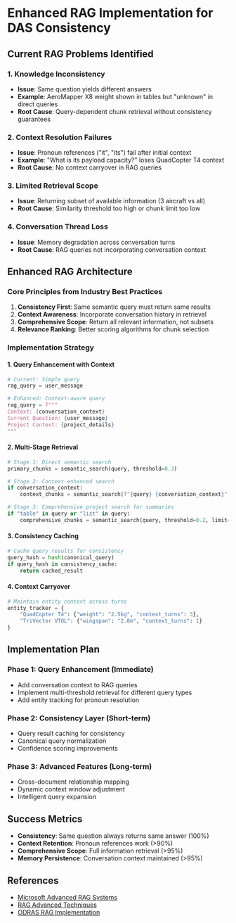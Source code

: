 # Enhanced RAG Implementation for DAS Consistency

## Current RAG Problems Identified

### 1. Knowledge Inconsistency
- **Issue**: Same question yields different answers
- **Example**: AeroMapper X8 weight shown in tables but "unknown" in direct queries
- **Root Cause**: Query-dependent chunk retrieval without consistency guarantees

### 2. Context Resolution Failures
- **Issue**: Pronoun references ("it", "its") fail after initial context
- **Example**: "What is its payload capacity?" loses QuadCopter T4 context
- **Root Cause**: No context carryover in RAG queries

### 3. Limited Retrieval Scope
- **Issue**: Returning subset of available information (3 aircraft vs all)
- **Root Cause**: Similarity threshold too high or chunk limit too low

### 4. Conversation Thread Loss
- **Issue**: Memory degradation across conversation turns
- **Root Cause**: RAG queries not incorporating conversation context

## Enhanced RAG Architecture

### Core Principles from Industry Best Practices

1. **Consistency First**: Same semantic query must return same results
2. **Context Awareness**: Incorporate conversation history in retrieval
3. **Comprehensive Scope**: Return all relevant information, not subsets
4. **Relevance Ranking**: Better scoring algorithms for chunk selection

### Implementation Strategy

#### 1. Query Enhancement with Context
```python
# Current: Simple query
rag_query = user_message

# Enhanced: Context-aware query
rag_query = f"""
Context: {conversation_context}
Current Question: {user_message}
Project Context: {project_details}
"""
```

#### 2. Multi-Stage Retrieval
```python
# Stage 1: Direct semantic search
primary_chunks = semantic_search(query, threshold=0.3)

# Stage 2: Context-enhanced search
if conversation_context:
    context_chunks = semantic_search(f"{query} {conversation_context}", threshold=0.4)

# Stage 3: Comprehensive project search for summaries
if "table" in query or "list" in query:
    comprehensive_chunks = semantic_search(query, threshold=0.2, limit=20)
```

#### 3. Consistency Caching
```python
# Cache query results for consistency
query_hash = hash(canonical_query)
if query_hash in consistency_cache:
    return cached_result
```

#### 4. Context Carryover
```python
# Maintain entity context across turns
entity_tracker = {
    "QuadCopter T4": {"weight": "2.5kg", "context_turns": 3},
    "TriVector VTOL": {"wingspan": "2.8m", "context_turns": 1}
}
```

## Implementation Plan

### Phase 1: Query Enhancement (Immediate)
- Add conversation context to RAG queries
- Implement multi-threshold retrieval for different query types
- Add entity tracking for pronoun resolution

### Phase 2: Consistency Layer (Short-term)
- Query result caching for consistency
- Canonical query normalization
- Confidence scoring improvements

### Phase 3: Advanced Features (Long-term)
- Cross-document relationship mapping
- Dynamic context window adjustment
- Intelligent query expansion

## Success Metrics

- **Consistency**: Same question always returns same answer (100%)
- **Context Retention**: Pronoun references work (>90%)
- **Comprehensive Scope**: Full information retrieval (>95%)
- **Memory Persistence**: Conversation context maintained (>95%)

## References

- [Microsoft Advanced RAG Systems](https://learn.microsoft.com/en-us/azure/developer/ai/advanced-retrieval-augmented-generation)
- [RAG Advanced Techniques](https://medium.com/@o.anonthanasap/understanding-retrieval-augmented-generation-rag-and-advanced-techniques-6f342d0c4b83)
- [ODRAS RAG Implementation](https://github.com/laserpointlabs/ODRAS/blob/5367c04f628e98226a3187570cc15f70eda431dc/docs/rag_query_implementation.md)




